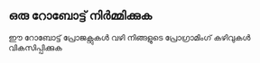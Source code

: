 ## ഒരു റോബോട്ട് നിർമ്മിക്കുക

ഈ റോബോട്ട് പ്രോജക്റ്റുകൾ വഴി നിങ്ങളുടെ പ്രോഗ്രാമിംഗ് കഴിവുകൾ വികസിപ്പിക്കുക